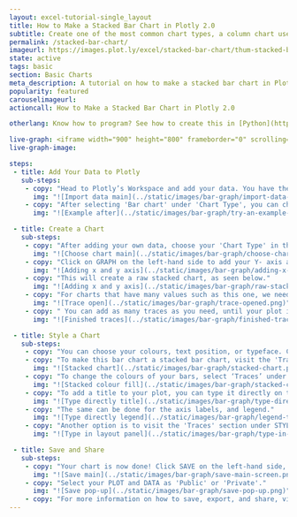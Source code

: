 ```yaml
---
layout: excel-tutorial-single_layout
title: How to Make a Stacked Bar Chart in Plotly 2.0
subtitle: Create one of the most common chart types, a column chart useful for comparing data points in one or more data series.
permalink: /stacked-bar-chart/
imageurl: https://images.plot.ly/excel/stacked-bar-chart/thum-stacked-bar-chart-2.jpg
state: active
tags: basic
section: Basic Charts
meta_description: A tutorial on how to make a stacked bar chart in Plotly 2.0.
popularity: featured
carouselimageurl: 
actioncall: How to Make a Stacked Bar Chart in Plotly 2.0

otherlang: Know how to program? See how to create this in [Python](https://plot.ly/python/bar-charts/#stacked-bar-chart) or [R](https://plot.ly/r/bar-charts/#stacked-bar-chart).

live-graph: <iframe width="900" height="800" frameborder="0" scrolling="no" src="https://plot.ly/~ellecj/19.embed"></iframe>
live-graph-image:

steps: 
 - title: Add Your Data to Plotly
   sub-steps:
    - copy: "Head to Plotly’s Workspace and add your data. You have the option of typing directly in the grid, uploading your file, or entering a URL of an online dataset. Plotly accepts .xls, .xlsx, or .csv files. For more information on how to enter your data, see [this](http://help.plot.ly/add-data-to-the-plotly-grid/) tutorial."
      img: "![Import data main](../static/images/bar-graph/import-data-main.png)"
    - copy: "After selecting 'Bar chart' under 'Chart Type', you can check out an example before adding your own data. Clicking the 'try an example' button will show what a sample chart looks like after adding data and playing with the style. You'll also see what labels were selected for this specific chart, as well as the end result."
      img: "![Example after](../static/images/bar-graph/try-an-example-after.png)"

 - title: Create a Chart
   sub-steps:
    - copy: "After adding your own data, choose your 'Chart Type' in the GRAPH section on the left-hand side and select 'Bar chart'."
      img: "![Choose chart main](../static/images/bar-graph/choose-chart-main.png)"
    - copy: "Click on GRAPH on the left-hand side to add your Y- axis and X-axis to your stacked bar chart. After selecting ‘Bar chart', you're then presented the y-axis and x-axis as shown in the figure below to create the plot."
      img: "![Adding x and y axis](../static/images/bar-graph/adding-x-and-y-axis.png)"
    - copy: "This will create a raw stacked chart, as seen below."
      img: "![Adding x and y axis](../static/images/bar-graph/raw-stacked-chart.png)"
    - copy: "For charts that have many values such as this one, we need to add more data on the x-axis. We do this by clicking on the 'Trace' button at the top right-hand side of that pane."
      img: "![Trace open](../static/images/bar-graph/trace-opened.png)"
    - copy: " You can add as many traces as you need, until your plot is complete!"
      img: "![Finished traces](../static/images/bar-graph/finished-traces.png)"

 - title: Style a Chart
   sub-steps:
    - copy: "You can choose your colours, text position, or typeface. Click on STYLE on the left-hand side to play around with the style of your chart."
    - copy: "To make this bar chart a stacked bar chart, visit the 'Traces' section under STYLE and select the 'Stacked' option under 'Bars'. Your chart will now be updated."
      img: "![Stacked chart](../static/images/bar-graph/stacked-chart.png)"
    - copy: "To change the colours of your bars, select ‘Traces’ under the same STYLE tab, then click on FILL and a colour pop-up will appear. As you scroll down that pane, each bar will have its own FILL colour that you can change. Note that certain colours and typeface are available only on PRO. Click [here](https://plot.ly/products/cloud/) to upgrade!"
      img: "![Stacked colour fill](../static/images/bar-graph/stacked-colour-fill.png)"
    - copy: "To add a title to your plot, you can type it directly on the title by double-clicking it." 
      img: "![Type directly title](../static/images/bar-graph/type-directly-on-title.png)"
    - copy: "The same can be done for the axis labels, and legend."
      img: "![Type directly legend](../static/images/bar-graph/legend-titles.png)"
    - copy: "Another option is to visit the 'Traces' section under STYLE, click on 'Text' and enter your title in the box, as shown below."
      img: "![Type in layout panel](../static/images/bar-graph/type-in-layout-panel.png)"

 - title: Save and Share
   sub-steps:
    - copy: "Your chart is now done! Click SAVE on the left-hand side, and give your file a name."
      img: "![Save main](../static/images/bar-graph/save-main-screen.png)"
    - copy: "Select your PLOT and DATA as 'Public' or 'Private'."
      img: "![Save pop-up](../static/images/bar-graph/save-pop-up.png)"
    - copy: "For more information on how to save, export, and share, visit [this](http://help.plot.ly/save-share-and-export-in-plotly/) page!"
---
```

